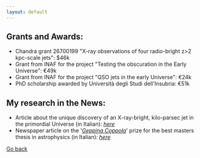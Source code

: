 ```yaml
---
layout: default
---
```

## Grants and Awards:

- Chandra grant 26700199 "X-ray observations of four radio-bright z>2 kpc-scale jets": $46k
- Grant from INAF for the project "Testing the obscuration in the Early Universe": €49k
- Grant from INAF for the project "QSO jets in the early Universe": €24k 
- PhD scholarship awarded by Università degli Studi dell'Insubria: €51k

## My research in the News:
- Article about the unique discovery of an X-ray-bright, kilo-parsec jet in the primordial Universe (in Italian): *[here](https://www.media.inaf.it/2022/03/11/pso-j0309-ic-cmb/)*
- Newspaper article on the '*[Geppina Coppola](https://www.associazionegeppinacoppola.it/premio-gc/)*' prize for the best masters thesis in astrophysics (in Italian): *[here](https://www.ilroma.net/news/cultura/232960/premio-scientifico-geppina-coppola-ecco-i-vincitori.html)*

[Go back](./)
